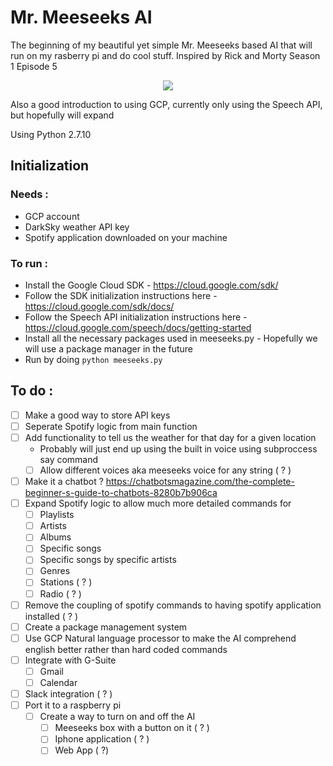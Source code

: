 # Mr. Meeseeks AI

The beginning of my beautiful yet simple Mr. Meeseeks based AI that will run on my rasberry pi and do cool stuff. Inspired by Rick and Morty Season 1 Episode 5

<p align="center">
  <img src="https://encrypted-tbn0.gstatic.com/images?q=tbn:ANd9GcT6QRqMSb05tMl41nAK-_Sn6RS79qg2qy2aiIjv7dju2CwGlEpFIQ"/>
</p>

Also a good introduction to using GCP, currently only using the Speech API, but hopefully will expand

Using Python 2.7.10

## Initialization 
### Needs : 
  - GCP account
  - DarkSky weather API key
  - Spotify application downloaded on your machine

### To run : 
 - Install the Google Cloud SDK - https://cloud.google.com/sdk/ 
 - Follow the SDK initialization instructions here - https://cloud.google.com/sdk/docs/
 - Follow the Speech API initialization instructions here - https://cloud.google.com/speech/docs/getting-started
 - Install all the necessary packages used in meeseeks.py - Hopefully we will use a package manager in the future
 - Run by doing `python meeseeks.py`
 


## To do : 
- [ ] Make a good way to store API keys
- [ ] Seperate Spotify logic from main function
- [ ] Add functionality to tell us the weather for that day for a given location
  - Probably will just end up using the built in voice using subproccess say command
  - [ ] Allow different voices aka meeseeks voice for any string ( ? )
- [ ] Make it a chatbot ?  https://chatbotsmagazine.com/the-complete-beginner-s-guide-to-chatbots-8280b7b906ca
- [ ] Expand Spotify logic to allow much more detailed commands for 
  - [ ] Playlists
  - [ ] Artists
  - [ ] Albums
  - [ ] Specific songs
  - [ ] Specific songs by specific artists
  - [ ] Genres
  - [ ] Stations ( ? ) 
  - [ ] Radio ( ? )
- [ ] Remove the coupling of spotify commands to having spotify application installed ( ? )
- [ ] Create a package management system
- [ ] Use GCP Natural language processor to make the AI comprehend english better rather than hard coded commands
- [ ] Integrate with G-Suite
  - [ ] Gmail
  - [ ] Calendar
- [ ] Slack integration ( ? )
- [ ] Port it to a raspberry pi 
  - [ ] Create a way to turn on and off the AI
    - [ ] Meeseeks box with a button on it ( ? )
    - [ ] Iphone application ( ? )
    - [ ] Web App ( ?) 

